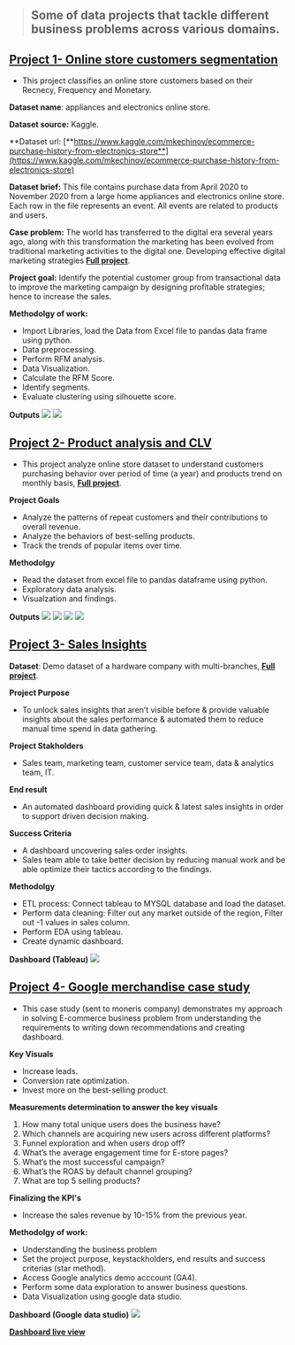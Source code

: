 > ## Some of data projects that tackle different business problems across various domains.

## [**Project 1- Online store customers segmentation**](https://github.com/egtef/customer-segmentation)
- This project classifies an online store customers based on their Recnecy, Frequency and Monetary.

**Dataset name**: appliances and electronics online store.

**Dataset source:** Kaggle.

**Dataset url: [**https://www.kaggle.com/mkechinov/ecommerce-purchase-history-from-electronics-store**](https://www.kaggle.com/mkechinov/ecommerce-purchase-history-from-electronics-store)

**Dataset brief:**  This file contains purchase data from April 2020 to November 2020 from a large home appliances and electronics online store. Each row in the file represents an event. All events are related to products and users. 

**Case problem:** The world has transferred to the digital era several years ago, along with this transformation the marketing has been evolved from traditional marketing activities to the digital one. Developing effective digital marketing strategies [**Full project**](https://github.com/egtef/customer-segmentation).

**Project goal:** Identify the potential customer group from transactional data to improve the marketing campaign by designing profitable strategies; hence to increase the sales.

**Methodolgy of work:**
- Import Libraries, load the Data from Excel file to pandas data frame using python.
- Data preprocessing.
- Perform RFM analysis.
- Data Visualization.
- Calculate the RFM Score.
- Identify segments.
- Evaluate clustering using silhouette score.

**Outputs**
![](/images/rfm.png)  ![](/images/segmentation.png)


## [**Project 2- Product analysis and CLV**](https://github.com/egtef/products-clv)
- This project analyze online store dataset to understand customers purchasing behavior over period of time (a year) and products trend on monthly basis, [**Full project**](https://github.com/egtef/products-clv).

**Project Goals**

- Analyze the patterns of repeat customers and their contributions to overall revenue.
- Analyze the behaviors of best-selling products.
- Track the trends of popular items over time.

**Methodolgy**
- Read the dataset from excel file to pandas dataframe using python.
- Exploratory data analysis.
- Visualzation and findings.

**Outputs**
![](/images/clv_update1.png)  ![](/images/clv_update2.png) ![](/images/clv_update3.png) ![](/images/clv_update4.png)


## [**Project 3- Sales Insights**](https://github.com/egtef/Sales-Insights)

**Dataset**: Demo dataset of a hardware company with multi-branches, [**Full project**](https://github.com/egtef/Sales-Insights).

**Project Purpose**

- To unlock sales insights that aren’t visible before & provide valuable insights about the sales performance & automated them to reduce manual time spend in data gathering.

**Project Stakholders**

- Sales team, marketing team, customer service team, data & analytics team, IT.

**End result**

- An automated dashboard providing quick & latest sales insights in order to support driven decision making.

**Success Criteria**

- A dashboard uncovering sales order insights.
- Sales team able to take better decision by reducing manual work and be able optimize their tactics according to the findings.

**Methodolgy**
- ETL process: Connect tableau to MYSQL database and load the dataset.
- Perform data cleaning: Filter out any market outside of the region, Filter out -1 values in sales column.
- Perform EDA using tableau.
- Create dynamic dashboard.


**Dashboard (Tableau)**
![](/images/Picturesales.png)


## [**Project 4- Google merchandise case study**](https://github.com/egtef/Google-Merchandise-Store)
- This case study (sent to moneris company) demonstrates my approach in solving E-commerce business problem from understanding the requirements to writing down recommendations and creating dashboard. 

**Key Visuals**	
- Increase leads.
- Conversion rate optimization.
- Invest more on the best-selling product. 

**Measurements determination to answer the key visuals**
1.	How many total unique users does the business have?
2.	Which channels are acquiring new users across different platforms?
3.	Funnel exploration and when users drop off?
4.	What’s the average engagement time for E-store pages? 
5.	What’s the most successful campaign?
6.	What’s the ROAS by default channel grouping?
7.	What are top 5 selling products?

**Finalizing the KPI's**
- Increase the sales revenue by 10-15% from the previous year.

**Methodolgy of work:**
- Understanding the business problem
- Set the project purpose, keystackholders, end results and success criterias (star method).
- Access Google analytics demo acccount (GA4).
- Perform some data exploration to answer business questions.
- Data Visualization using google data studio.


**Dashboard (Google data studio)**
![](/images/gds.png)

[**Dashboard live view**](https://datastudio.google.com/reporting/e18c1dea-d51d-40dd-a55b-8d758378c922)
